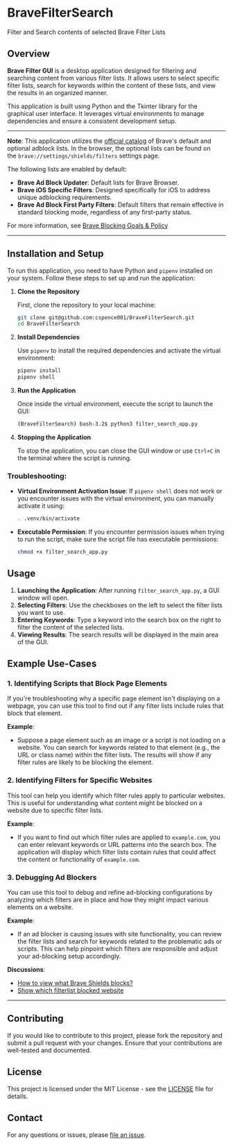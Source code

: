 # BraveFilterSearch
Filter and Search contents of selected Brave Filter Lists

## Overview

**Brave Filter GUI** is a desktop application designed for filtering and searching content from various filter lists. It allows users to select specific filter lists, search for keywords within the content of these lists, and view the results in an organized manner.

This application is built using Python and the Tkinter library for the graphical user interface. It leverages virtual environments to manage dependencies and ensure a consistent development setup.

---

**Note**: This application utilizes the [official catalog](https://github.com/brave/adblock-resources/blob/master/filter_lists/list_catalog.json) of Brave's default and optional adblock lists.
In the browser, the optional lists can be found on the `brave://settings/shields/filters` settings page.

The following lists are enabled by default:
- **Brave Ad Block Updater**: Default lists for Brave Browser.
- **Brave iOS Specific Filters**: Designed specifically for iOS to address unique adblocking requirements.
- **Brave Ad Block First Party Filters**: Default filters that remain effective in standard blocking mode, regardless of any first-party status.

For more information, see [Brave Blocking Goals & Policy](https://github.com/brave/brave-browser/wiki/Blocking-goals-and-policy)

---
## Installation and Setup

To run this application, you need to have Python and `pipenv` installed on your system. Follow these steps to set up and run the application:

1. **Clone the Repository**

   First, clone the repository to your local machine:

   ```bash
   git clone git@github.com:cspence001/BraveFilterSearch.git
   cd BraveFilterSearch
   ```

2. **Install Dependencies**

   Use `pipenv` to install the required dependencies and activate the virtual environment:

   ```bash
   pipenv install
   pipenv shell
   ```

3. **Run the Application**

   Once inside the virtual environment, execute the script to launch the GUI:

   ```bash
   (BraveFilterSearch) bash-3.2$ python3 filter_search_app.py
   ```

4. **Stopping the Application**

   To stop the application, you can close the GUI window or use `Ctrl+C` in the terminal where the script is running.

### Troubleshooting:

- **Virtual Environment Activation Issue**: If `pipenv shell` does not work or you encounter issues with the virtual environment, you can manually activate it using:

  ```bash
  . .venv/bin/activate
  ```

- **Executable Permission**: If you encounter permission issues when trying to run the script, make sure the script file has executable permissions:

  ```bash
  chmod +x filter_search_app.py
  ```

## Usage

1. **Launching the Application**: After running `filter_search_app.py`, a GUI window will open.
2. **Selecting Filters**: Use the checkboxes on the left to select the filter lists you want to use.
3. **Entering Keywords**: Type a keyword into the search box on the right to filter the content of the selected lists.
4. **Viewing Results**: The search results will be displayed in the main area of the GUI.

## Example Use-Cases

### 1. Identifying Scripts that Block Page Elements

If you're troubleshooting why a specific page element isn't displaying on a webpage, you can use this tool to find out if any filter lists include rules that block that element. 

**Example**: 
- Suppose a page element such as an image or a script is not loading on a website. You can search for keywords related to that element (e.g., the URL or class name) within the filter lists. The results will show if any filter rules are likely to be blocking the element.

### 2. Identifying Filters for Specific Websites

This tool can help you identify which filter rules apply to particular websites. This is useful for understanding what content might be blocked on a website due to specific filter lists.

**Example**:
- If you want to find out which filter rules are applied to `example.com`, you can enter relevant keywords or URL patterns into the search box. The application will display which filter lists contain rules that could affect the content or functionality of `example.com`.

### 3. Debugging Ad Blockers

You can use this tool to debug and refine ad-blocking configurations by analyzing which filters are in place and how they might impact various elements on a website.

**Example**:
- If an ad blocker is causing issues with site functionality, you can review the filter lists and search for keywords related to the problematic ads or scripts. This can help pinpoint which filters are responsible and adjust your ad-blocking setup accordingly.

**Discussions**:
- [How to view what Brave Shields blocks?](https://community.brave.com/t/how-to-view-what-brave-shields-blocks/443285/12) <br>
- [Show which filterlist blocked website](https://community.brave.com/t/adblock-show-which-filterlist-blocked-website/512493)

---
## Contributing

If you would like to contribute to this project, please fork the repository and submit a pull request with your changes. Ensure that your contributions are well-tested and documented.

## License

This project is licensed under the MIT License - see the [LICENSE](https://github.com/cspence001/BraveFilterSearch/blob/main/LICENSE) file for details.

## Contact

For any questions or issues, please [file an issue](https://github.com/cspence001/BraveFilterSearch/issues/new/).